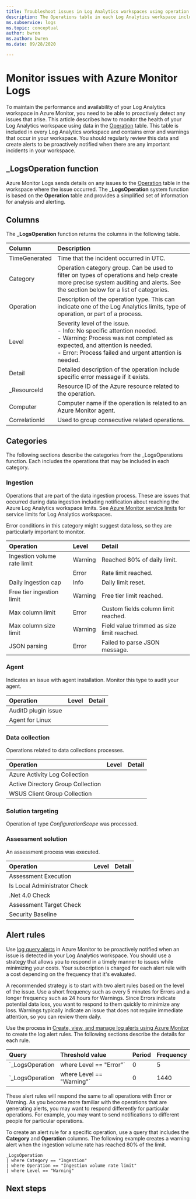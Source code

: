 ```yaml
---
title: Troubleshoot issues in Log Analytics workspaces using operation table
description: The Operations table in each Log Analytics workspace includes details of operations that occur in the workspace and can be monitored so you can be proactively notified of any issues.
ms.subservice: logs
ms.topic: conceptual
author: bwren
ms.author: bwren
ms.date: 09/28/2020

---
```


# Monitor issues with Azure Monitor Logs
To maintain the performance and availability of your Log Analytics workspace in Azure Monitor, you need to be able to proactively detect any issues that arise. This article describes how to monitor the health of your Log Analytics workspace using data in the [Operation](/azure-monitor/reference/tables/operation) table. This table is included in every Log Analytics workspace and contains error and warnings that occur in your workspace. You should regularly review this data and create alerts to be proactively notified when there are any important incidents in your workspace.

## _LogsOperation function
Azure Monitor Logs sends details on any issues to the [Operation](/azure-monitor/reference/tables/operation) table in the workspace where the issue occurred. The **_LogsOperation** system function is based on the **Operation** table and provides a simplified set of information for analysis and alerting.

## Columns

The **_LogsOperation** function returns the columns in the following table.

| Column | Description |
|:---|:---|
| TimeGenerated | Time that the incident occurred in UTC. |
| Category  | Operation category group. Can be used to filter on types of operations and help create more precise system auditing and alerts. See the section below for a list of categories. |
| Operation  | Description of the operation type. This can indicate one of the Log Analytics limits, type of operation, or part of a process. |
| Level | Severity level of the issue.<br>- Info: No specific attention needed.<br>- Warning: Process was not completed as expected, and attention is needed.<br>- Error: Process failed and urgent attention is needed. 
| Detail | Detailed description of the operation include specific error message if it exists. |
| _ResourceId | Resource ID of the Azure resource related to the operation.  |
| Computer | Computer name if the operation is related to an Azure Monitor agent. |
| CorrelationId | Used to group consecutive related operations. |


## Categories
The following sections describe the categories from the _LogsOperations function. Each includes the operations that may be included in each category.

### Ingestion
Operations that are part of the data ingestion process. These are issues that occurred during data ingestion including notification about reaching the Azure Log Analytics workspace limits. See [Azure Monitor service limits](../service-limits.md#log-analytics-workspaces) for service limits for Log Analytics workspaces.

Error conditions in this category might suggest data loss, so they are particularly important to monitor.



| Operation | Level | Detail |
|:---|:---|:---|
| Ingestion volume rate limit | Warning | Reached 80% of daily limit.         |
|                             | Error   | Rate limit reached.                 |
| Daily ingestion cap         | Info    | Daily limit reset.                  |
| Free tier ingestion limit   | Warning | Free tier limit reached.            |
| Max column limit            | Error   | Custom fields column limit reached. |
| Max column size limit       | Warning | Field value trimmed as size limit reached. |
| JSON parsing                | Error   | Failed to parse JSON message.       |


### Agent
Indicates an issue with agent installation. Monitor this type to audit your agent.  

| Operation | Level | Detail |
|:---|:---|:---|
| AuditD plugin issue  |  |  |
| Agent for Linux      |  |  |



### Data collection 
Operations related to data collections processes.

| Operation | Level | Detail |
|:---|:---|:---|
| Azure Activity Log Collection     | | |
| Active Directory Group Collection | | |
| WSUS Client Group Collection      | | | 



### Solution targeting 
Operation of type *ConfigurationScope* was processed. 


### Assessment solution
An assessment process was executed.

| Operation | Level | Detail |
|:---|:---|:---|
| Assessment Execution         | | |
| Is Local Administrator Check | | |
| .Net 4.0 Check               | | |
| Assessment Target Check      | | |
| Security Baseline            | | |



## Alert rules
Use [log query alerts](../platform/alerts-log-query.md) in Azure Monitor to be proactively notified when an issue is detected in your Log Analytics workspace. You should use a strategy that allows you to respond in a timely manner to issues while minimizing your costs. Your subscription is charged for each alert rule with a cost depending on the frequency that it's evaluated.

A recommended strategy is to start with two alert rules based on the level of the issue. Use a short frequency such as every 5 minutes for Errors and a longer frequency such as 24 hours for Warnings. Since Errors indicate potential data loss, you want to respond to them quickly to minimize any loss. Warnings typically indicate an issue that does not require immediate attention, so you can review them daily.

Use the process in [Create, view, and manage log alerts using Azure Monitor](../platform/alerts-log.md) to create the log alert rules. The following sections describe the details for each rule.


| Query | Threshold value | Period | Frequency |
|:---|:---|:---|:---|
| `_LogsOperation | where Level == "Error"`   | 0 | 5 | 5 |
| `_LogsOperation | where Level == "Warning"` | 0 | 1440 | 1440 |

These alert rules will respond the same to all operations with Error or Warning. As you become more familiar with the operations that are generating alerts, you may want to respond differently for particular operations. For example, you may want to send notifications to different people for particular operations. 

To create an alert rule for a specific operation, use a query that includes the **Category** and **Operation** columns. The following example creates a warning alert when the ingestion volume rate has reached 80% of the limit.

```kusto
_LogsOperation
| where Category == "Ingestion"
| where Operation == "Ingestion volume rate limit"
| where Level == "Warning"
```



## Next steps
